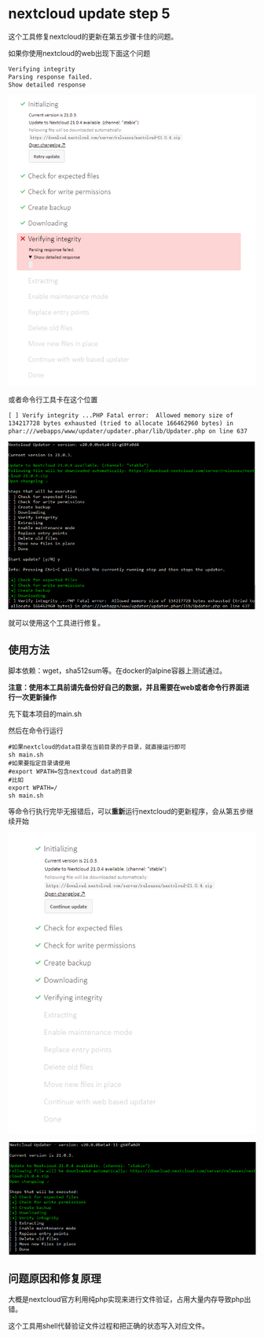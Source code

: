 # nextcloud update step 5 

这个工具修复nextcloud的更新在第五步骤卡住的问题。

如果你使用nextcloud的web出现下面这个问题

````
Verifying integrity
Parsing response failed.
Show detailed response
````

![webstop](\img\webstop.png)

或者命令行工具卡在这个位置

````
[ ] Verify integrity ...PHP Fatal error:  Allowed memory size of 134217728 bytes exhausted (tried to allocate 166462960 bytes) in phar:///webapps/www/updater/updater.phar/lib/Updater.php on line 637
````



![shellstop](\img\shellstop.png)

就可以使用这个工具进行修复。



## 使用方法

脚本依赖：wget，sha512sum等。在docker的alpine容器上测试通过。

**注意：使用本工具前请先备份好自己的数据，并且需要在web或者命令行界面进行一次更新操作**

先下载本项目的main.sh

然后在命令行运行

````shell
#如果nextcloud的data目录在当前目录的子目录，就直接运行即可
sh main.sh
#如果要指定目录请使用
#export WPATH=包含nextcoud data的目录
#比如
export WPATH=/
sh main.sh
````

等命令行执行完毕无报错后，可以**重新**运行nextcloud的更新程序，会从第五步继续开始

![webfix](\img\webfix.png)

![webfix](\img\shelfix.png)

## 问题原因和修复原理

大概是nextcloud官方利用纯php实现来进行文件验证，占用大量内存导致php出错。

这个工具用shell代替验证文件过程和把正确的状态写入对应文件。